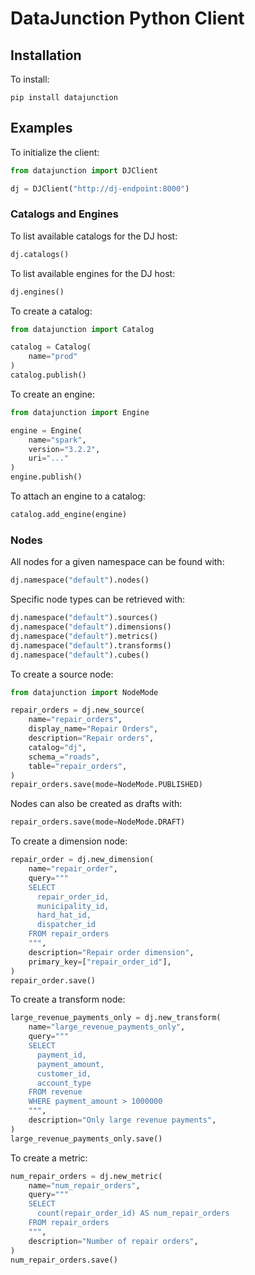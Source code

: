 # DataJunction Python Client

## Installation
To install:
```
pip install datajunction
```

## Examples

To initialize the client:

```python
from datajunction import DJClient

dj = DJClient("http://dj-endpoint:8000")
```

### Catalogs and Engines

To list available catalogs for the DJ host:
```python
dj.catalogs()
```

To list available engines for the DJ host:
```python
dj.engines()
```

To create a catalog:

```python
from datajunction import Catalog

catalog = Catalog(
    name="prod"
)
catalog.publish()
```

To create an engine:

```python
from datajunction import Engine

engine = Engine(
    name="spark",
    version="3.2.2",
    uri="..."
)
engine.publish()
```

To attach an engine to a catalog:
```python
catalog.add_engine(engine)
```

### Nodes

All nodes for a given namespace can be found with:
```python
dj.namespace("default").nodes()
```

Specific node types can be retrieved with:
```python
dj.namespace("default").sources()
dj.namespace("default").dimensions()
dj.namespace("default").metrics()
dj.namespace("default").transforms()
dj.namespace("default").cubes()
```

To create a source node:

```python
from datajunction import NodeMode

repair_orders = dj.new_source(
    name="repair_orders",
    display_name="Repair Orders",
    description="Repair orders",
    catalog="dj",
    schema_="roads",
    table="repair_orders",
)
repair_orders.save(mode=NodeMode.PUBLISHED)
```

Nodes can also be created as drafts with:
```python
repair_orders.save(mode=NodeMode.DRAFT)
```

To create a dimension node:
```python
repair_order = dj.new_dimension(
    name="repair_order",
    query="""
    SELECT
      repair_order_id,
      municipality_id,
      hard_hat_id,
      dispatcher_id
    FROM repair_orders
    """,
    description="Repair order dimension",
    primary_key=["repair_order_id"],
)
repair_order.save()
```

To create a transform node:
```python
large_revenue_payments_only = dj.new_transform(
    name="large_revenue_payments_only",
    query="""
    SELECT
      payment_id,
      payment_amount,
      customer_id,
      account_type
    FROM revenue
    WHERE payment_amount > 1000000
    """,
    description="Only large revenue payments",
)
large_revenue_payments_only.save()
```

To create a metric:
```python
num_repair_orders = dj.new_metric(
    name="num_repair_orders",
    query="""
    SELECT
      count(repair_order_id) AS num_repair_orders
    FROM repair_orders
    """,
    description="Number of repair orders",
)
num_repair_orders.save()
```
